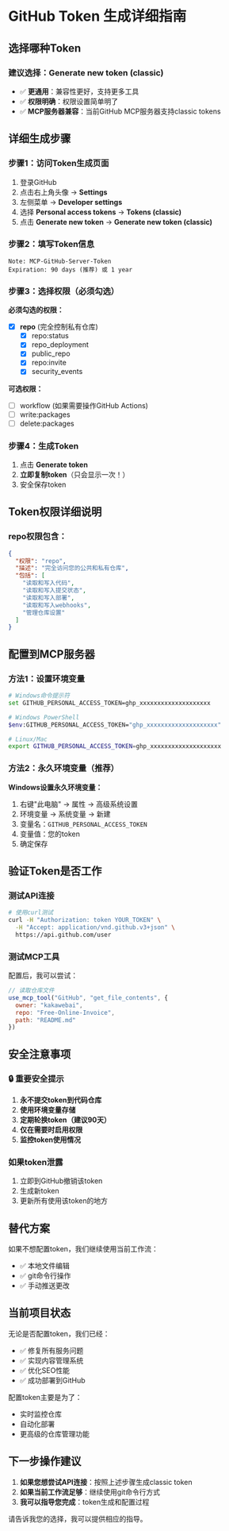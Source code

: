# GitHub Token 生成详细指南

## 选择哪种Token

### 建议选择：**Generate new token (classic)**
- ✅ **更通用**：兼容性更好，支持更多工具
- ✅ **权限明确**：权限设置简单明了
- ✅ **MCP服务器兼容**：当前GitHub MCP服务器支持classic tokens

## 详细生成步骤

### 步骤1：访问Token生成页面
1. 登录GitHub
2. 点击右上角头像 → **Settings**
3. 左侧菜单 → **Developer settings**
4. 选择 **Personal access tokens** → **Tokens (classic)**
5. 点击 **Generate new token** → **Generate new token (classic)**

### 步骤2：填写Token信息
```
Note: MCP-GitHub-Server-Token
Expiration: 90 days (推荐) 或 1 year
```

### 步骤3：选择权限（必须勾选）
**必须勾选的权限：**
- [x] **repo** (完全控制私有仓库)
  - [x] repo:status
  - [x] repo_deployment
  - [x] public_repo
  - [x] repo:invite
  - [x] security_events

**可选权限：**
- [ ] workflow (如果需要操作GitHub Actions)
- [ ] write:packages
- [ ] delete:packages

### 步骤4：生成Token
1. 点击 **Generate token**
2. **立即复制token**（只会显示一次！）
3. 安全保存token

## Token权限详细说明

### repo权限包含：
```json
{
  "权限": "repo",
  "描述": "完全访问您的公共和私有仓库",
  "包括": [
    "读取和写入代码",
    "读取和写入提交状态",
    "读取和写入部署",
    "读取和写入webhooks",
    "管理仓库设置"
  ]
}
```

## 配置到MCP服务器

### 方法1：设置环境变量
```bash
# Windows命令提示符
set GITHUB_PERSONAL_ACCESS_TOKEN=ghp_xxxxxxxxxxxxxxxxxxxx

# Windows PowerShell
$env:GITHUB_PERSONAL_ACCESS_TOKEN="ghp_xxxxxxxxxxxxxxxxxxxx"

# Linux/Mac
export GITHUB_PERSONAL_ACCESS_TOKEN=ghp_xxxxxxxxxxxxxxxxxxxx
```

### 方法2：永久环境变量（推荐）
**Windows设置永久环境变量：**
1. 右键"此电脑" → 属性 → 高级系统设置
2. 环境变量 → 系统变量 → 新建
3. 变量名：`GITHUB_PERSONAL_ACCESS_TOKEN`
4. 变量值：您的token
5. 确定保存

## 验证Token是否工作

### 测试API连接
```bash
# 使用curl测试
curl -H "Authorization: token YOUR_TOKEN" \
  -H "Accept: application/vnd.github.v3+json" \
  https://api.github.com/user
```

### 测试MCP工具
配置后，我可以尝试：
```javascript
// 读取仓库文件
use_mcp_tool("GitHub", "get_file_contents", {
  owner: "kakawebai",
  repo: "Free-Online-Invoice", 
  path: "README.md"
})
```

## 安全注意事项

### 🔒 重要安全提示
1. **永不提交token到代码仓库**
2. **使用环境变量存储**
3. **定期轮换token（建议90天）**
4. **仅在需要时启用权限**
5. **监控token使用情况**

### 如果token泄露
1. 立即到GitHub撤销该token
2. 生成新token
3. 更新所有使用该token的地方

## 替代方案

如果不想配置token，我们继续使用当前工作流：
- ✅ 本地文件编辑
- ✅ git命令行操作
- ✅ 手动推送更改

## 当前项目状态

无论是否配置token，我们已经：
- ✅ 修复所有服务问题
- ✅ 实现内容管理系统
- ✅ 优化SEO性能
- ✅ 成功部署到GitHub

配置token主要是为了：
- 实时监控仓库
- 自动化部署
- 更高级的仓库管理功能

## 下一步操作建议

1. **如果您想尝试API连接**：按照上述步骤生成classic token
2. **如果当前工作流足够**：继续使用git命令行方式
3. **我可以指导您完成**：token生成和配置过程

请告诉我您的选择，我可以提供相应的指导。

